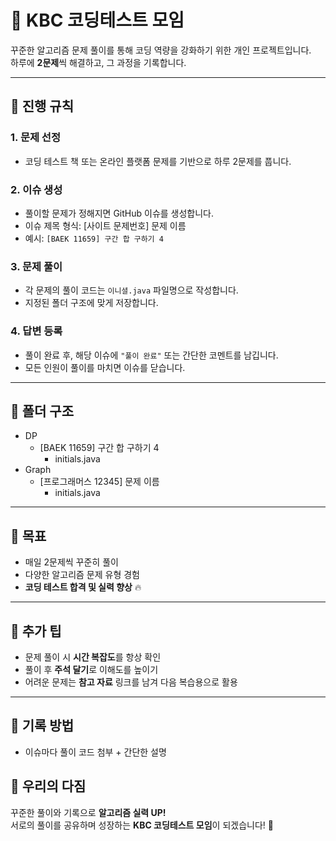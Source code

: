# 🚀 KBC 코딩테스트 모임

꾸준한 알고리즘 문제 풀이를 통해 코딩 역량을 강화하기 위한 개인 프로젝트입니다.  
하루에 **2문제**씩 해결하고, 그 과정을 기록합니다.

---

## 📌 진행 규칙

### 1. 문제 선정
- 코딩 테스트 책 또는 온라인 플랫폼 문제를 기반으로 하루 2문제를 풉니다.

### 2. 이슈 생성
- 풀이할 문제가 정해지면 GitHub 이슈를 생성합니다.  
- 이슈 제목 형식: [사이트 문제번호] 문제 이름
- 예시: `[BAEK 11659] 구간 합 구하기 4`

### 3. 문제 풀이
- 각 문제의 풀이 코드는 `이니셜.java` 파일명으로 작성합니다.  
- 지정된 폴더 구조에 맞게 저장합니다.

### 4. 답변 등록
- 풀이 완료 후, 해당 이슈에 `"풀이 완료"` 또는 간단한 코멘트를 남깁니다.  
- 모든 인원이 풀이를 마치면 이슈를 닫습니다.

---

## 📂 폴더 구조

- DP
  - [BAEK 11659] 구간 합 구하기 4
    - initials.java
- Graph
  - [프로그래머스 12345] 문제 이름
    - initials.java

---

## 🎯 목표

- 매일 2문제씩 꾸준히 풀이  
- 다양한 알고리즘 문제 유형 경험  
- **코딩 테스트 합격 및 실력 향상** 🔥

---

## 🌟 추가 팁

- 문제 풀이 시 **시간 복잡도**를 항상 확인  
- 풀이 후 **주석 달기**로 이해도를 높이기  
- 어려운 문제는 **참고 자료** 링크를 남겨 다음 복습용으로 활용  

---

## 📖 기록 방법

- 이슈마다 풀이 코드 첨부 + 간단한 설명  


## 🎯 우리의 다짐

꾸준한 풀이와 기록으로 **알고리즘 실력 UP!**  
서로의 풀이를 공유하며 성장하는 **KBC 코딩테스트 모임**이 되겠습니다! 💪
